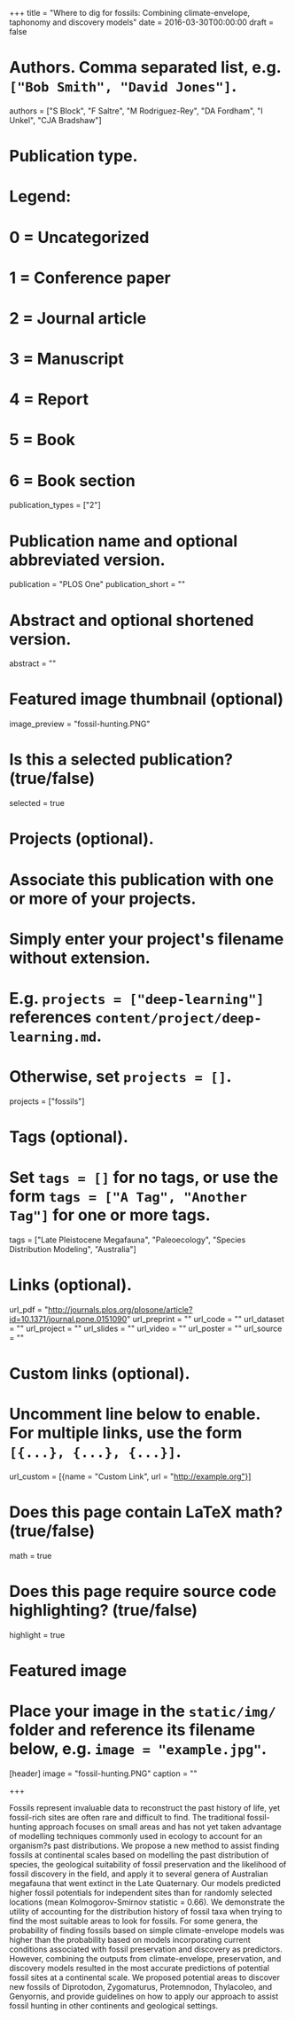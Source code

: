 +++
title = "Where to dig for fossils: Combining climate-envelope, taphonomy and discovery models"
date = 2016-03-30T00:00:00
draft = false

# Authors. Comma separated list, e.g. `["Bob Smith", "David Jones"]`.
authors = ["S Block", "F Saltre", "M Rodriguez-Rey", "DA Fordham", "I Unkel", "CJA Bradshaw"]

# Publication type.
# Legend:
# 0 = Uncategorized
# 1 = Conference paper
# 2 = Journal article
# 3 = Manuscript
# 4 = Report
# 5 = Book
# 6 = Book section
publication_types = ["2"]

# Publication name and optional abbreviated version.
publication = "PLOS One"
publication_short = ""

# Abstract and optional shortened version.
abstract = ""

# Featured image thumbnail (optional)
image_preview = "fossil-hunting.PNG"

# Is this a selected publication? (true/false)
selected = true

# Projects (optional).
#   Associate this publication with one or more of your projects.
#   Simply enter your project's filename without extension.
#   E.g. `projects = ["deep-learning"]` references `content/project/deep-learning.md`.
#   Otherwise, set `projects = []`.
projects = ["fossils"]

# Tags (optional).
#   Set `tags = []` for no tags, or use the form `tags = ["A Tag", "Another Tag"]` for one or more tags.
tags = ["Late Pleistocene Megafauna", "Paleoecology", "Species Distribution Modeling", "Australia"]

# Links (optional).
url_pdf = "http://journals.plos.org/plosone/article?id=10.1371/journal.pone.0151090"
url_preprint = ""
url_code = ""
url_dataset = ""
url_project = ""
url_slides = ""
url_video = ""
url_poster = ""
url_source = ""

# Custom links (optional).
#   Uncomment line below to enable. For multiple links, use the form `[{...}, {...}, {...}]`.
url_custom = [{name = "Custom Link", url = "http://example.org"}]

# Does this page contain LaTeX math? (true/false)
math = true

# Does this page require source code highlighting? (true/false)
highlight = true

# Featured image
# Place your image in the `static/img/` folder and reference its filename below, e.g. `image = "example.jpg"`.
[header]
image = "fossil-hunting.PNG"
caption = ""

+++

Fossils represent invaluable data to reconstruct the past history of life, yet fossil-rich sites are often rare and difficult to find. The traditional fossil-hunting approach focuses on small areas and has not yet taken advantage of modelling techniques commonly used in ecology to account for an organism?s past distributions. We propose a new method to assist finding fossils at continental scales based on modelling the past distribution of species, the geological suitability of fossil preservation and the likelihood of fossil discovery in the field, and apply it to several genera of Australian megafauna that went extinct in the Late Quaternary. Our models predicted higher fossil potentials for independent sites than for randomly selected locations (mean Kolmogorov-Smirnov statistic = 0.66). We demonstrate the utility of accounting for the distribution history of fossil taxa when trying to find the most suitable areas to look for fossils. For some genera, the probability of finding fossils based on simple climate-envelope models was higher than the probability based on models incorporating current conditions associated with fossil preservation and discovery as predictors. However, combining the outputs from climate-envelope, preservation, and discovery models resulted in the most accurate predictions of potential fossil sites at a continental scale. We proposed potential areas to discover new fossils of Diprotodon, Zygomaturus, Protemnodon, Thylacoleo, and Genyornis, and provide guidelines on how to apply our approach to assist fossil hunting in other continents and geological settings.


